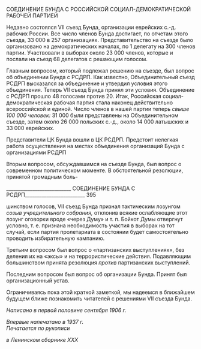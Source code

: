 СОЕДИНЕНИЕ БУНДА С РОССИЙСКОЙ СОЦИАЛ-ДЕМОКРАТИЧЕСКОЙ РАБОЧЕЙ ПАРТИЕЙ

Недавно состоялся VII съезд Бунда, организации еврейских с.-д. рабочих России. Все число членов Бунда достигает, по отчетам этого съезда, 33 000 в 257 организациях. Представительство на съезде было организовано на демократических началах, по 1 де­легату на 300 членов партии. Участвовали в выборах около 23 000 членов, которые и послали на съезд 68 делегатов с решающим голосом.

Главным вопросом, который подлежал решению на съезде, был вопрос об объедине­нии Бунда с РСДРП. Как известно, Объединительный съезд РСДРП высказался за объ­единение и утвердил условия этого объединения. Теперь VII съезд Бунда принял эти условия. Объединение с РСДРП прошло 48 голосами против 20. Итак, Российская со­циал-демократическая рабочая партия стала наконец действительно всероссийской и единой. Число членов в нашей партии теперь _свыше 100 000 человек:_ 31 000 были представлены на Объединительном съезде, затем около 26 000 польских с.-д., около 14 000 латышских и 33 000 еврейских.

Представители ЦК Бунда вошли в ЦК РСДРП. Предстоит нелегкая работа осуществ­ления на местах объединения организаций Бунда с организациями РСДРП

Вторым вопросом, обсуждавшимся на съезде Бунда, был вопрос о современном по­литическом моменте. В обстоятельной резолюции, принятой громадным боль-

  

___________________________ СОЕДИНЕНИЕ БУНДА С РСДРП_________________________ 395

шинством голосов, VII съезд Бунда признал тактическим лозунгом _созыв учредитель­ного собрания,_ отклонив всякие ослабляющие этот лозунг оговорки вроде «через Думу» и т. п. Бойкот Думы отвергнут условно, т. е. признана необходимость участия в выбо­рах на тот случай, если партия пролетариата в состоянии будет самостоятельно прово­дить избирательную кампанию.

Третьим вопросом был вопрос о «партизанских выступлениях», без деления их на «эксы» и на террористические действия. Подавляющим большинством принята резо­люция _против_ партизанских выступлений.

Последним вопросом был вопрос об организации Бунда. Принят был организацион­ный устав.

Ограничиваясь пока этой краткой заметкой, мы надеемся в ближайшем будущем ближе познакомить читателей с решениями VII съезда Бунда.

_Написано в первой половине_ _сентября 1906 г._

_Впервые напечатано в 1937 г.                                                             Печатается по рукописи_

_в Ленинском сборнике_ _XXX_